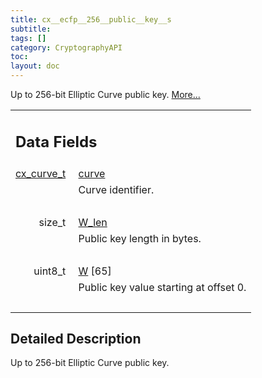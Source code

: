 ```yaml
---
title: cx__ecfp__256__public__key__s
subtitle:
tags: []
category: CryptographyAPI
toc:
layout: doc
---
```



<p>Up to 256-bit Elliptic Curve public key.  
 <a href="../cx__ecfp__256__public__key__s#details">More...</a></p>
<table class="memberdecls">
<tr class="heading"><td colspan="2"><h2 class="groupheader"><a name="pub-attribs"></a>
Data Fields</h2></td></tr>
<tr class="memitem:a474bc8df07e877791f9b39dac8f9a8df"><td class="memItemLeft" align="right" valign="top"><a id="a474bc8df07e877791f9b39dac8f9a8df"></a>
<a class="el" href="../ox__ec_8h#ada004671ae8fe2032d4c144ed6ebb837">cx_curve_t</a>&#160;</td><td class="memItemRight" valign="bottom"><a class="el" href="../cx__ecfp__256__public__key__s#a474bc8df07e877791f9b39dac8f9a8df">curve</a></td></tr>
<tr class="memdesc:a474bc8df07e877791f9b39dac8f9a8df"><td class="mdescLeft">&#160;</td><td class="mdescRight">Curve identifier. <br /></td></tr>
<tr class="separator:a474bc8df07e877791f9b39dac8f9a8df"><td class="memSeparator" colspan="2">&#160;</td></tr>
<tr class="memitem:ac152483a0bfb4609cbecb818583b1c14"><td class="memItemLeft" align="right" valign="top"><a id="ac152483a0bfb4609cbecb818583b1c14"></a>
size_t&#160;</td><td class="memItemRight" valign="bottom"><a class="el" href="../cx__ecfp__256__public__key__s#ac152483a0bfb4609cbecb818583b1c14">W_len</a></td></tr>
<tr class="memdesc:ac152483a0bfb4609cbecb818583b1c14"><td class="mdescLeft">&#160;</td><td class="mdescRight">Public key length in bytes. <br /></td></tr>
<tr class="separator:ac152483a0bfb4609cbecb818583b1c14"><td class="memSeparator" colspan="2">&#160;</td></tr>
<tr class="memitem:a1f373b5a36a47a41cc921b99e2fe2e40"><td class="memItemLeft" align="right" valign="top"><a id="a1f373b5a36a47a41cc921b99e2fe2e40"></a>
uint8_t&#160;</td><td class="memItemRight" valign="bottom"><a class="el" href="../cx__ecfp__256__public__key__s#a1f373b5a36a47a41cc921b99e2fe2e40">W</a> [65]</td></tr>
<tr class="memdesc:a1f373b5a36a47a41cc921b99e2fe2e40"><td class="mdescLeft">&#160;</td><td class="mdescRight">Public key value starting at offset 0. <br /></td></tr>
<tr class="separator:a1f373b5a36a47a41cc921b99e2fe2e40"><td class="memSeparator" colspan="2">&#160;</td></tr>
</table>
<a name="details" id="details"></a>

## Detailed Description

<div class="textblock"><p>Up to 256-bit Elliptic Curve public key. </p>
